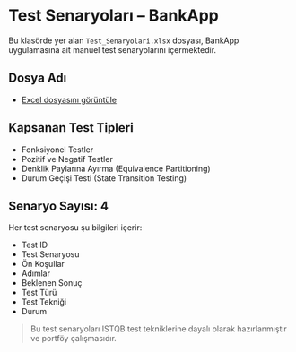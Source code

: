 # Test Senaryoları – BankApp

Bu klasörde yer alan `Test_Senaryolari.xlsx` dosyası, BankApp uygulamasına ait manuel test senaryolarını içermektedir.

##  Dosya Adı
- [Excel dosyasını görüntüle](./Test_Senaryolari.xlsx)


## Kapsanan Test Tipleri
- Fonksiyonel Testler
- Pozitif ve Negatif Testler
- Denklik Paylarına Ayırma (Equivalence Partitioning)
- Durum Geçişi Testi (State Transition Testing)

## Senaryo Sayısı: 4

Her test senaryosu şu bilgileri içerir:
- Test ID
- Test Senaryosu
- Ön Koşullar
- Adımlar
- Beklenen Sonuç
- Test Türü
- Test Tekniği
- Durum

> Bu test senaryoları ISTQB test tekniklerine dayalı olarak hazırlanmıştır ve portföy çalışmasıdır.
